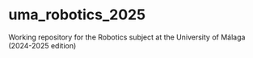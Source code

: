 # uma_robotics_2025
Working repository for the Robotics subject at the University of Málaga (2024-2025 edition)
